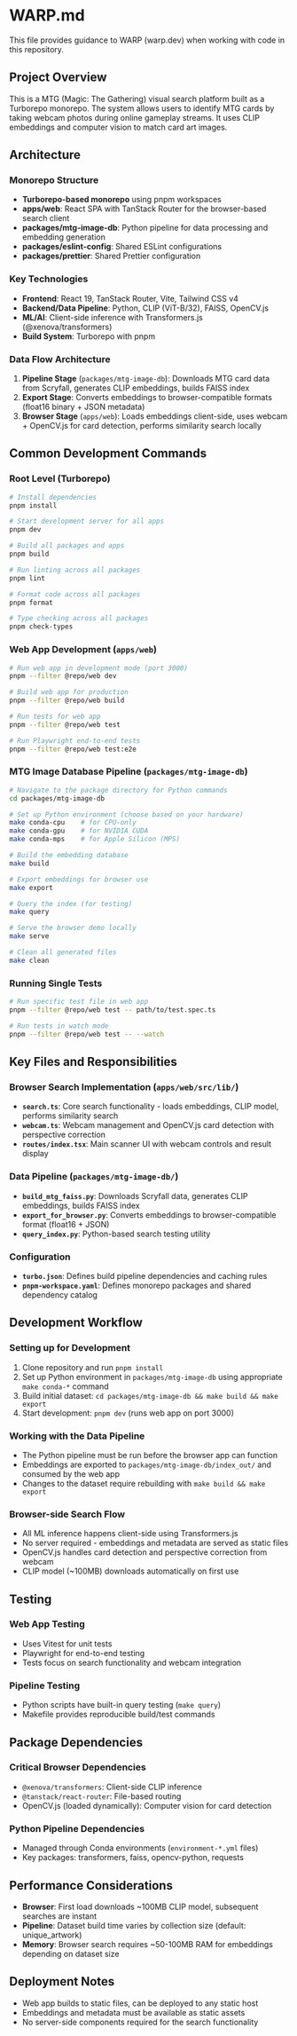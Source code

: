 # WARP.md

This file provides guidance to WARP (warp.dev) when working with code in this repository.

## Project Overview

This is a MTG (Magic: The Gathering) visual search platform built as a Turborepo monorepo. The system allows users to identify MTG cards by taking webcam photos during online gameplay streams. It uses CLIP embeddings and computer vision to match card art images.

## Architecture

### Monorepo Structure
- **Turborepo-based monorepo** using pnpm workspaces
- **apps/web**: React SPA with TanStack Router for the browser-based search client
- **packages/mtg-image-db**: Python pipeline for data processing and embedding generation
- **packages/eslint-config**: Shared ESLint configurations
- **packages/prettier**: Shared Prettier configuration

### Key Technologies
- **Frontend**: React 19, TanStack Router, Vite, Tailwind CSS v4
- **Backend/Data Pipeline**: Python, CLIP (ViT-B/32), FAISS, OpenCV.js
- **ML/AI**: Client-side inference with Transformers.js (@xenova/transformers)
- **Build System**: Turborepo with pnpm

### Data Flow Architecture
1. **Pipeline Stage** (`packages/mtg-image-db`): Downloads MTG card data from Scryfall, generates CLIP embeddings, builds FAISS index
2. **Export Stage**: Converts embeddings to browser-compatible formats (float16 binary + JSON metadata)
3. **Browser Stage** (`apps/web`): Loads embeddings client-side, uses webcam + OpenCV.js for card detection, performs similarity search locally

## Common Development Commands

### Root Level (Turborepo)
```bash
# Install dependencies
pnpm install

# Start development server for all apps
pnpm dev

# Build all packages and apps
pnpm build

# Run linting across all packages
pnpm lint

# Format code across all packages
pnpm format

# Type checking across all packages
pnpm check-types
```

### Web App Development (`apps/web`)
```bash
# Run web app in development mode (port 3000)
pnpm --filter @repo/web dev

# Build web app for production
pnpm --filter @repo/web build

# Run tests for web app
pnpm --filter @repo/web test

# Run Playwright end-to-end tests
pnpm --filter @repo/web test:e2e
```

### MTG Image Database Pipeline (`packages/mtg-image-db`)
```bash
# Navigate to the package directory for Python commands
cd packages/mtg-image-db

# Set up Python environment (choose based on your hardware)
make conda-cpu    # for CPU-only
make conda-gpu    # for NVIDIA CUDA
make conda-mps    # for Apple Silicon (MPS)

# Build the embedding database
make build

# Export embeddings for browser use
make export

# Query the index (for testing)
make query

# Serve the browser demo locally
make serve

# Clean all generated files
make clean
```

### Running Single Tests
```bash
# Run specific test file in web app
pnpm --filter @repo/web test -- path/to/test.spec.ts

# Run tests in watch mode
pnpm --filter @repo/web test -- --watch
```

## Key Files and Responsibilities

### Browser Search Implementation (`apps/web/src/lib/`)
- **`search.ts`**: Core search functionality - loads embeddings, CLIP model, performs similarity search
- **`webcam.ts`**: Webcam management and OpenCV.js card detection with perspective correction
- **`routes/index.tsx`**: Main scanner UI with webcam controls and result display

### Data Pipeline (`packages/mtg-image-db/`)
- **`build_mtg_faiss.py`**: Downloads Scryfall data, generates CLIP embeddings, builds FAISS index
- **`export_for_browser.py`**: Converts embeddings to browser-compatible format (float16 + JSON)
- **`query_index.py`**: Python-based search testing utility

### Configuration
- **`turbo.json`**: Defines build pipeline dependencies and caching rules
- **`pnpm-workspace.yaml`**: Defines monorepo packages and shared dependency catalog

## Development Workflow

### Setting up for Development
1. Clone repository and run `pnpm install`
2. Set up Python environment in `packages/mtg-image-db` using appropriate `make conda-*` command
3. Build initial dataset: `cd packages/mtg-image-db && make build && make export`
4. Start development: `pnpm dev` (runs web app on port 3000)

### Working with the Data Pipeline
- The Python pipeline must be run before the browser app can function
- Embeddings are exported to `packages/mtg-image-db/index_out/` and consumed by the web app
- Changes to the dataset require rebuilding with `make build && make export`

### Browser-side Search Flow
- All ML inference happens client-side using Transformers.js
- No server required - embeddings and metadata are served as static files
- OpenCV.js handles card detection and perspective correction from webcam
- CLIP model (~100MB) downloads automatically on first use

## Testing

### Web App Testing
- Uses Vitest for unit tests
- Playwright for end-to-end testing
- Tests focus on search functionality and webcam integration

### Pipeline Testing
- Python scripts have built-in query testing (`make query`)
- Makefile provides reproducible build/test commands

## Package Dependencies

### Critical Browser Dependencies
- `@xenova/transformers`: Client-side CLIP inference
- `@tanstack/react-router`: File-based routing
- OpenCV.js (loaded dynamically): Computer vision for card detection

### Python Pipeline Dependencies  
- Managed through Conda environments (`environment-*.yml` files)
- Key packages: transformers, faiss, opencv-python, requests

## Performance Considerations

- **Browser**: First load downloads ~100MB CLIP model, subsequent searches are instant
- **Pipeline**: Dataset build time varies by collection size (default: unique_artwork)
- **Memory**: Browser search requires ~50-100MB RAM for embeddings depending on dataset size

## Deployment Notes

- Web app builds to static files, can be deployed to any static host
- Embeddings and metadata must be available as static assets
- No server-side components required for the search functionality